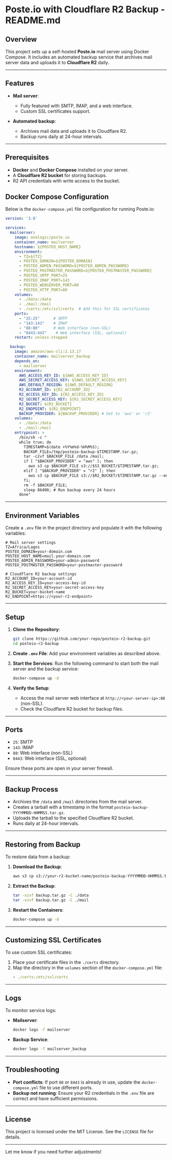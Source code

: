 # Poste.io with Cloudflare R2 Backup - README.md

## Overview

This project sets up a self-hosted **Poste.io** mail server using Docker Compose. It includes an automated backup service that archives mail server data and uploads it to **Cloudflare R2** daily.

---

## Features

- **Mail server**:
  - Fully featured with SMTP, IMAP, and a web interface.
  - Custom SSL certificates support.

- **Automated backup**:
  - Archives mail data and uploads it to Cloudflare R2.
  - Backup runs daily at 24-hour intervals.

---

## Prerequisites

- **Docker** and **Docker Compose** installed on your server.
- A **Cloudflare R2 bucket** for storing backups.
- R2 API credentials with write access to the bucket.

## Docker Compose Configuration

Below is the `docker-compose.yml` file configuration for running Poste.io:

```yaml
version: '3.8'

services:
  mailserver:
    image: analogic/poste.io
    container_name: mailserver
    hostname: ${POSTEO_HOST_NAME}
    environment:
      - TZ=${TZ}
      - POSTEO_DOMAIN=${POSTEO_DOMAIN}
      - POSTEO_ADMIN_PASSWORD=${POSTEO_ADMIN_PASSWORD}
      - POSTEO_POSTMASTER_PASSWORD=${POSTEO_POSTMASTER_PASSWORD}
      - POSTEO_SMTP_PORT=25
      - POSTEO_IMAP_PORT=143
      - POSTEO_WEBSERVER_PORT=80
      - POSTEO_HTTP_PORT=80
    volumes:
      - ./data:/data
      - ./mail:/mail
      - ./certs:/etc/ssl/certs  # Add this for SSL certificates
    ports:
      - "25:25"      # SMTP
      - "143:143"    # IMAP
      - "88:80"      # Web interface (non-SSL)
      - "8443:443"    # Web interface (SSL, optional)
    restart: unless-stopped

  backup:
    image: amazon/aws-cli:2.13.17
    container_name: mailserver_backup
    depends_on:
      - mailserver
    environment:
      AWS_ACCESS_KEY_ID: ${AWS_ACCESS_KEY_ID}
      AWS_SECRET_ACCESS_KEY: ${AWS_SECRET_ACCESS_KEY}
      AWS_DEFAULT_REGION: ${AWS_DEFAULT_REGION}
      R2_ACCOUNT_ID: ${R2_ACCOUNT_ID}
      R2_ACCESS_KEY_ID: ${R2_ACCESS_KEY_ID}
      R2_SECRET_ACCESS_KEY: ${R2_SECRET_ACCESS_KEY}
      R2_BUCKET: ${R2_BUCKET}
      R2_ENDPOINT: ${R2_ENDPOINT}
      BACKUP_PROVIDER: ${BACKUP_PROVIDER} # Set to 'aws' or 'r2'
    volumes:
      - ./data:/data
      - ./mail:/mail
    entrypoint: >
      /bin/sh -c "
      while true; do
        TIMESTAMP=$(date +%Y%m%d-%H%M%S);
        BACKUP_FILE=/tmp/posteio-backup-$TIMESTAMP.tar.gz;
        tar -czvf $BACKUP_FILE /data /mail;
        if [ "$BACKUP_PROVIDER" = "aws" ]; then
          aws s3 cp $BACKUP_FILE s3://$S3_BUCKET/$TIMESTAMP.tar.gz;
        elif [ "$BACKUP_PROVIDER" = "r2" ]; then
          aws s3 cp $BACKUP_FILE s3://$R2_BUCKET/$TIMESTAMP.tar.gz --endpoint-url=$R2_ENDPOINT;
        fi;
        rm -f $BACKUP_FILE;
        sleep 86400; # Run backup every 24 hours
      done"

```

---

## Environment Variables

Create a `.env` file in the project directory and populate it with the following variables:

```env
# Mail server settings
TZ=Africa/Lagos
POSTEO_DOMAIN=your-domain.com
POSTEO_HOST_NAME=mail.your-domain.com
POSTEO_ADMIN_PASSWORD=your-admin-password
POSTEO_POSTMASTER_PASSWORD=your-postmaster-password

# Cloudflare R2 backup settings
R2_ACCOUNT_ID=your-account-id
R2_ACCESS_KEY_ID=your-access-key-id
R2_SECRET_ACCESS_KEY=your-secret-access-key
R2_BUCKET=your-bucket-name
R2_ENDPOINT=https://<your-r2-endpoint>
```

---

## Setup

1. **Clone the Repository**:
   ```bash
   git clone https://github.com/your-repo/posteio-r2-backup.git
   cd posteio-r2-backup
   ```

2. **Create `.env` File**:
   Add your environment variables as described above.

3. **Start the Services**:
   Run the following command to start both the mail server and the backup service:
   ```bash
   docker-compose up -d
   ```

4. **Verify the Setup**:
   - Access the mail server web interface at `http://<your-server-ip>:88` (non-SSL).
   - Check the Cloudflare R2 bucket for backup files.

---

## Ports

- `25`: SMTP
- `143`: IMAP
- `88`: Web interface (non-SSL)
- `8443`: Web interface (SSL, optional)

Ensure these ports are open in your server firewall.

---

## Backup Process

- Archives the `/data` and `/mail` directories from the mail server.
- Creates a tarball with a timestamp in the format `posteio-backup-YYYYMMDD-HHMMSS.tar.gz`.
- Uploads the tarball to the specified Cloudflare R2 bucket.
- Runs daily at 24-hour intervals.

---

## Restoring from Backup

To restore data from a backup:

1. **Download the Backup**:
   ```bash
   aws s3 cp s3://your-r2-bucket-name/posteio-backup-YYYYMMDD-HHMMSS.tar.gz ./backup.tar.gz --endpoint-url=https://<your-r2-endpoint>
   ```

2. **Extract the Backup**:
   ```bash
   tar -xzvf backup.tar.gz -C ./data
   tar -xzvf backup.tar.gz -C ./mail
   ```

3. **Restart the Containers**:
   ```bash
   docker-compose up -d
   ```

---

## Customizing SSL Certificates

To use custom SSL certificates:

1. Place your certificate files in the `./certs` directory.
2. Map the directory in the `volumes` section of the `docker-compose.yml` file:
   ```yaml
   - ./certs:/etc/ssl/certs
   ```

---

## Logs

To monitor service logs:

- **Mailserver**:
  ```bash
  docker logs -f mailserver
  ```

- **Backup Service**:
  ```bash
  docker logs -f mailserver_backup
  ```

---

## Troubleshooting

- **Port conflicts**: If port `88` or `8443` is already in use, update the `docker-compose.yml` file to use different ports.
- **Backup not running**: Ensure your R2 credentials in the `.env` file are correct and have sufficient permissions.

---

## License

This project is licensed under the MIT License. See the `LICENSE` file for details.

---

Let me know if you need further adjustments!